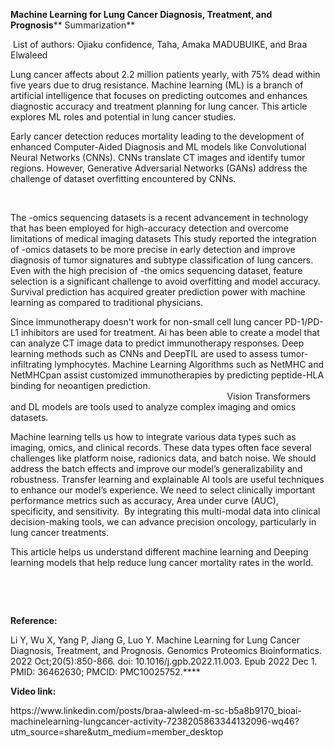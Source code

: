 **Machine Learning for Lung Cancer Diagnosis, Treatment, and Prognosis**** Summarization**

 List of authors: Ojiaku confidence, Taha, Amaka MADUBUIKE, and Braa Elwaleed

Lung cancer affects about 2.2 million patients yearly, with 75% dead within five years due to drug resistance. Machine learning (ML) is a branch of artificial intelligence that focuses on predicting outcomes and enhances diagnostic accuracy and treatment planning for lung cancer. This article explores ML roles and potential in lung cancer studies.

Early cancer detection reduces mortality leading to the development of enhanced Computer-Aided Diagnosis and ML models like Convolutional Neural Networks (CNNs). CNNs translate CT images and identify tumor regions. However, Generative Adversarial Networks (GANs) address the challenge of dataset overfitting encountered by CNNs.

 

The -omics sequencing datasets is a recent advancement in technology that has been employed for high-accuracy detection and overcome limitations of medical imaging datasets This study reported the integration of -omics datasets to be more precise in early detection and improve diagnosis of tumor signatures and subtype classification of lung cancers. Even with the high precision of -the omics sequencing dataset, feature selection is a significant challenge to avoid overfitting and model accuracy. Survival prediction has acquired greater prediction power with machine learning as compared to traditional physicians.

Since immunotherapy doesn't work for non-small cell lung cancer PD-1/PD-L1 inhibitors are used for treatment. Ai has been able to create a model that can analyze CT image data to predict immunotherapy responses. Deep learning methods such as CNNs and DeepTIL are used to assess tumor-infiltrating lymphocytes. Machine Learning Algorithms such as NetMHC and NetMHCpan assist customized immunotherapies by predicting peptide-HLA binding for neoantigen prediction.                                                                                                                                           Vision Transformers and DL models are tools used to analyze complex imaging and omics datasets.

Machine learning tells us how to integrate various data types such as imaging, omics, and clinical records. These data types often face several challenges like platform noise, radionics data, and batch noise. We should address the batch effects and improve our model’s generalizability and robustness. Transfer learning and explainable AI tools are useful techniques to enhance our model’s experience. We need to select clinically important performance metrics such as accuracy, Area under curve (AUC), specificity, and sensitivity.  By integrating this multi-modal data into clinical decision-making tools, we can advance precision oncology, particularly in lung cancer treatments.

This article helps us understand different machine learning and Deeping learning models that help reduce lung cancer mortality rates in the world.

 

 

**Reference:**

Li Y, Wu X, Yang P, Jiang G, Luo Y. Machine Learning for Lung Cancer Diagnosis, Treatment, and Prognosis. Genomics Proteomics Bioinformatics. 2022 Oct;20(5):850-866. doi: 10.1016/j.gpb.2022.11.003. Epub 2022 Dec 1. PMID: 36462630; PMCID: PMC10025752.****

**Video link:**

https\://www\.linkedin.com/posts/braa-alwleed-m-sc-b5a8b9170\_bioai-machinelearning-lungcancer-activity-7238205863344132096-wq46?utm\_source=share\&utm\_medium=member\_desktop

 
